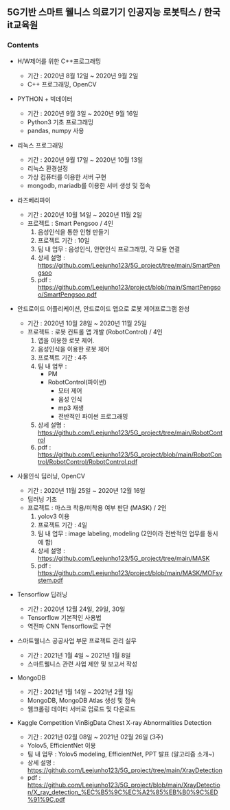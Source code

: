 ## 5G기반 스마트 웰니스 의료기기 인공지능 로봇틱스 / 한국it교육원
### Contents
- H/W제어를 위한 C++프로그래밍
    + 기간 : 2020년 8월 12일 ~ 2020년 9월 2일
    + C++ 프로그래밍, OpenCV

- PYTHON + 빅데이터
    + 기간 : 2020년 9월 3일 ~ 2020년 9월 16일
    + Python3 기초 프로그래밍
    + pandas, numpy 사용

- 리눅스 프로그래밍
    + 기간 : 2020년 9월 17일 ~ 2020년 10월 13일
    + 리눅스 환경설정
    + 가상 컴퓨터를 이용한 서버 구현
    + mongodb, mariadb를 이용한 서버 생성 및 접속

- 라즈베리파이
    + 기간 : 2020년 10월 14일 ~ 2020년 11월 2일
    + 프로젝트 : Smart Pengsoo / 4인
        1. 음성인식을 통한 인형 만들기
        2. 프로젝트 기간 : 10일
        3. 팀 내 업무 : 음성인식, 안면인식 프로그래밍, 각 모듈 연결
        4. 상세 설명 : https://github.com/Leejunho123/5G_project/tree/main/SmartPengsoo
        5. pdf : https://github.com/Leejunho123/project/blob/main/SmartPengsoo/SmartPengsoo.pdf

- 안드로이드 어플리케이션, 안드로이드 앱으로 로봇 제어프로그램 완성
    + 기간 : 2020년 10월 28일 ~ 2020년 11월 25일
    + 프로젝트 : 로봇 컨트롤 앱 개발 (RobotControl) / 4인
        1. 앱을 이용한 로봇 제어.
        2. 음성인식을 이용한 로봇 제어
        3. 프로젝트 기간 : 4주
        4. 팀 내 업무 : 
            + PM
            + RobotControl(파이썬)
                + 모터 제어 
                + 음성 인식 
                + mp3 재생 
                + 전반적인 파이썬 프로그래밍
        5. 상세 설명 : https://github.com/Leejunho123/5G_project/tree/main/RobotControl
        6. pdf : https://github.com/Leejunho123/5G_project/blob/main/RobotControl/RobotControl/RobotControl.pdf
        
- 사물인식 딥러닝, OpenCV
    + 기간 : 2020년 11월 25일 ~ 2020년 12월 16일
    + 딥러닝 기초
    + 프로젝트 : 마스크 착용/미착용 여부 판단 (MASK) / 2인
        1. yolov3 이용
        2. 프로젝트 기간 : 4일
        3. 팀 내 업무 : image labeling, modeling (2인이라 전반적인 업무를 동시에 함)
        4. 상세 설명 : https://github.com/Leejunho123/5G_project/tree/main/MASK
        5. pdf : https://github.com/Leejunho123/project/blob/main/MASK/MOFsystem.pdf
        

- Tensorflow 딥러닝
    + 기간 : 2020년 12월 24일, 29일, 30일
    + Tensorflow 기본적인 사용법
    + 역전파 CNN Tensorflow로 구현

- 스마트웰니스 공공사업 부문 프로젝트 관리 실무
    + 기간 : 2021년 1월 4일 ~ 2021년 1월 8일
    + 스마트웰니스 관련 사업 제안 및 보고서 작성

- MongoDB
    + 기간 : 2021년 1월 14일 ~ 2021년 2월 1일
    + MongoDB, MongoDB Atlas 생성 및 접속
    + 웹크롤링 데이터 서버로 업로드 및 다운로드

- Kaggle Competition VinBigData Chest X-ray Abnormalities Detection
    + 기간 : 2021년 02월 08일 ~ 2021년 02월 26일 (3주)
    + Yolov5, EfficientNet 이용
    + 팀 내 업무 : Yolov5 modeling, EfficientNet, PPT 발표 (알고리즘 소개~)
    + 상세 설명 : https://github.com/Leejunho123/5G_project/tree/main/XrayDetection
    + pdf :  https://github.com/Leejunho123/5G_project/blob/main/XrayDetection/X_ray_detection_%EC%B5%9C%EC%A2%85%EB%B0%9C%ED%91%9C.pdf